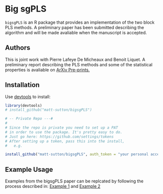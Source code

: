Big sgPLS
=========================

`bigsgPLS` is an R package that provides an implementation of the two block PLS methods. A preliminary paper has been submitted describing the algorithm and will be made avaliable when the manuscript is accepted.

Authors
--------
This is joint work with Pierre Lafeye De Micheaux and Benoit Liquet. A preliminary report describing the PLS methods and some of the statistical properties is avaliable on [ArXiv Pre-prints.](https://arxiv.org/abs/1702.07066)

Installation
------------

Use [devtools](https://github.com/hadley/devtools) to install:

```R
library(devtools)
# install_github("matt-sutton/bigsgPLS")

# -- Private Repo ---#
#
# Since the repo is private you need to set up a PAT
# in order to use the package. It's pretty easy to do.
# Just go here: https://github.com/settings/tokens
# After setting up a token, pass this into the install,
#   e.g. 

install_github("matt-sutton/bigsgPLS", auth_token = "your personal access token")

```

Example Usage
-------------

Examples from the bigsgPLS paper can be replcated by following the process described in: [Example 1](Examples/Example-1-gPLS.md) and [Example 2](Examples/Example-2-gPLS-DA.md)
